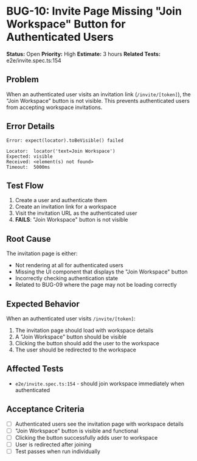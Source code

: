 # BUG-10: Invite Page Missing "Join Workspace" Button for Authenticated Users

**Status:** Open
**Priority:** High
**Estimate:** 3 hours
**Related Tests:** e2e/invite.spec.ts:154

## Problem

When an authenticated user visits an invitation link (`/invite/[token]`), the "Join Workspace" button is not visible. This prevents authenticated users from accepting workspace invitations.

## Error Details

```
Error: expect(locator).toBeVisible() failed

Locator:  locator('text=Join Workspace')
Expected: visible
Received: <element(s) not found>
Timeout:  5000ms
```

## Test Flow

1. Create a user and authenticate them
2. Create an invitation link for a workspace
3. Visit the invitation URL as the authenticated user
4. **FAILS**: "Join Workspace" button is not visible

## Root Cause

The invitation page is either:
- Not rendering at all for authenticated users
- Missing the UI component that displays the "Join Workspace" button
- Incorrectly checking authentication state
- Related to BUG-09 where the page may not be loading correctly

## Expected Behavior

When an authenticated user visits `/invite/[token]`:
1. The invitation page should load with workspace details
2. A "Join Workspace" button should be visible
3. Clicking the button should add the user to the workspace
4. The user should be redirected to the workspace

## Affected Tests

- `e2e/invite.spec.ts:154` - should join workspace immediately when authenticated

## Acceptance Criteria

- [ ] Authenticated users see the invitation page with workspace details
- [ ] "Join Workspace" button is visible and functional
- [ ] Clicking the button successfully adds user to workspace
- [ ] User is redirected after joining
- [ ] Test passes when run individually
